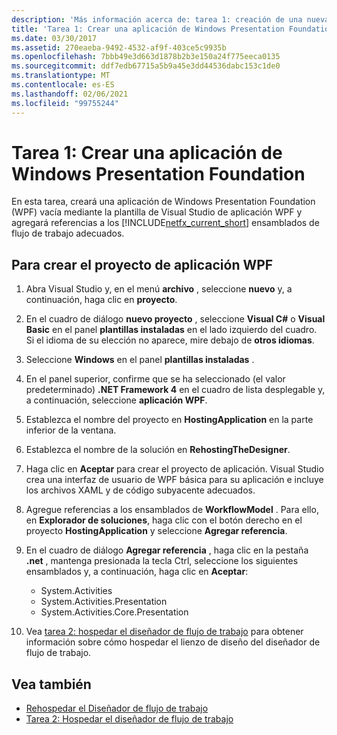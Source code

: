 ```yaml
---
description: 'Más información acerca de: tarea 1: creación de una nueva aplicación de Windows Presentation Foundation'
title: 'Tarea 1: Crear una aplicación de Windows Presentation Foundation'
ms.date: 03/30/2017
ms.assetid: 270eaeba-9492-4532-af9f-403ce5c9935b
ms.openlocfilehash: 7bbb49e3d663d1878b2b3e150a24f775eeca0135
ms.sourcegitcommit: ddf7edb67715a5b9a45e3dd44536dabc153c1de0
ms.translationtype: MT
ms.contentlocale: es-ES
ms.lasthandoff: 02/06/2021
ms.locfileid: "99755244"
---
```

# <a name="task-1-create-a-new-windows-presentation-foundation-application"></a>Tarea 1: Crear una aplicación de Windows Presentation Foundation

En esta tarea, creará una aplicación de Windows Presentation Foundation (WPF) vacía mediante la plantilla de Visual Studio de aplicación WPF y agregará referencias a los [!INCLUDE[netfx_current_short](../../../includes/netfx-current-short-md.md)] ensamblados de flujo de trabajo adecuados.  
  
## <a name="to-create-the-wpf-application-project"></a>Para crear el proyecto de aplicación WPF

1. Abra Visual Studio y, en el menú **archivo** , seleccione **nuevo** y, a continuación, haga clic en **proyecto**.

2. En el cuadro de diálogo **nuevo proyecto** , seleccione **Visual C#** o **Visual Basic** en el panel **plantillas instaladas** en el lado izquierdo del cuadro. Si el idioma de su elección no aparece, mire debajo de **otros idiomas**.

3. Seleccione **Windows** en el panel **plantillas instaladas** .

4. En el panel superior, confirme que se ha seleccionado (el valor predeterminado) **.NET Framework 4** en el cuadro de lista desplegable y, a continuación, seleccione **aplicación WPF**.

5. Establezca el nombre del proyecto en **HostingApplication** en la parte inferior de la ventana.

6. Establezca el nombre de la solución en **RehostingTheDesigner**.

7. Haga clic en **Aceptar** para crear el proyecto de aplicación. Visual Studio crea una interfaz de usuario de WPF básica para su aplicación e incluye los archivos XAML y de código subyacente adecuados.

8. Agregue referencias a los ensamblados de **WorkflowModel** . Para ello, en **Explorador de soluciones**, haga clic con el botón derecho en el proyecto **HostingApplication** y seleccione **Agregar referencia**.

9. En el cuadro de diálogo **Agregar referencia** , haga clic en la pestaña **.net** , mantenga presionada la tecla Ctrl, seleccione los siguientes ensamblados y, a continuación, haga clic en **Aceptar**:

    - System.Activities
    - System.Activities.Presentation
    - System.Activities.Core.Presentation

10. Vea [tarea 2: hospedar el diseñador de flujo de trabajo](task-2-host-the-workflow-designer.md) para obtener información sobre cómo hospedar el lienzo de diseño del diseñador de flujo de trabajo.

## <a name="see-also"></a>Vea también

- [Rehospedar el Diseñador de flujo de trabajo](rehosting-the-workflow-designer.md)
- [Tarea 2: Hospedar el diseñador de flujo de trabajo](task-2-host-the-workflow-designer.md)
